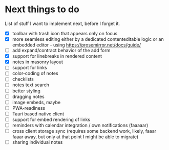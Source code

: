 # Next things to do

List of stuff I want to implement next, before I forget it.

- [X] toolbar with trash icon that appears only on focus
- [x] more seamless editing either by a dedicated contenteditable logic or an embedded editor - using https://prosemirror.net/docs/guide/
- [ ] add expand/contract behavior of the add form
- [x] support for linebreaks in rendered content
- [x] notes in masonry layout
- [ ] support for links
- [ ] color-coding of notes
- [ ] checklists
- [ ] notes text search
- [ ] better styling
- [ ] dragging notes
- [ ] image embeds, maybe
- [ ] PWA-readiness
- [ ] Tauri based native client
- [ ] support for embed rendering of links
- [ ] reminders with calendar integration / own notifications (faaaaar)
- [ ] cross client storage sync (requires some backend work, likely, faaar faaar away, but only at that point I might be able to migrate)
- [ ] sharing individual notes
